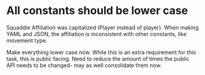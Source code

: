 # All constants should be lower case
Squaddie Affiliation was capitalized (Player instead of player).
When making YAML and JSON, the affiliation is inconsistent with other constants, like movement type.

Make everything lower case now. While this is an extra requirement for this task, this is public facing.
Need to reduce the amount of times the public API needs to be changed- may as well consolidate them now.